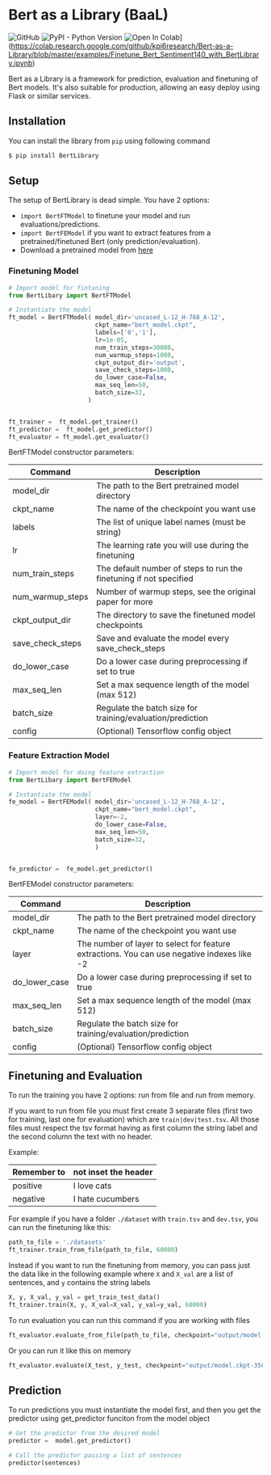 # Bert as a Library (BaaL)
  
![GitHub](https://img.shields.io/github/license/kpi6research/Bert-as-a-Library)
![PyPI - Python Version](https://img.shields.io/pypi/pyversions/BertLibrary)
![Open In Colab](https://colab.research.google.com/assets/colab-badge.svg)](https://colab.research.google.com/github/kpi6research/Bert-as-a-Library/blob/master/examples/Finetune_Bert_Sentiment140_with_BertLibrary.ipynb)


Bert as a Library is a framework for prediction, evaluation and finetuning of Bert models. It's also suitable for production, allowing an easy deploy using Flask or similar services.

## Installation
You can install the library from `pip` using following command
```bash
$ pip install BertLibrary
```

## Setup
The setup of BertLibrary is dead simple. You have 2 options:
- `import BertFTModel` to finetune your model and run evaluations/predictions.
- `import BertFEModel` if you want to extract features from a pretrained/finetuned Bert (only prediction/evaluation).
- Download a pretrained model from [here](https://github.com/google-research/bert)

### Finetuning Model
```python
# Import model for fintuning
from BertLibary import BertFTModel

# Instantiate the model
ft_model = BertFTModel( model_dir='uncased_L-12_H-768_A-12',
                        ckpt_name="bert_model.ckpt",
                        labels=['0','1'],
                        lr=1e-05,
                        num_train_steps=30000,
                        num_warmup_steps=1000,
                        ckpt_output_dir='output',
                        save_check_steps=1000,
                        do_lower_case=False,
                        max_seq_len=50,
                        batch_size=32,
                      )


ft_trainer =  ft_model.get_trainer()
ft_predictor =  ft_model.get_predictor()
ft_evaluator = ft_model.get_evaluator()

```

BertFTModel constructor parameters:

| Command | Description |
| ------ | ------ |
| model_dir | The path to the Bert pretrained model directory  |
| ckpt_name | The name of the checkpoint you want use |
| labels | The list of unique label names (must be string) |
| lr | The learning rate you will use during the finetuning |
| num_train_steps | The default number of steps to run the finetuning if not specified |
| num_warmup_steps | Number of warmup steps, see the original paper for more |
| ckpt_output_dir | The directory to save the finetuned model checkpoints |
| save_check_steps | Save and evaluate the model every save_check_steps |
| do_lower_case | Do a lower case during preprocessing if set to true |
| max_seq_len | Set a max sequence length of the model (max 512) |
| batch_size | Regulate the batch size for training/evaluation/prediction |
| config | (Optional) Tensorflow config object |


### Feature Extraction Model
```python
# Import model for doing feature extraction
from BertLibary import BertFEModel

# Instantiate the model
fe_model = BertFEModel( model_dir='uncased_L-12_H-768_A-12',
                        ckpt_name="bert_model.ckpt",
                        layer=-2,
                        do_lower_case=False,
                        max_seq_len=50,
                        batch_size=32,
                        )


fe_predictor =  fe_model.get_predictor()
```

BertFEModel constructor parameters:

| Command | Description |
| ------ | ------ |
| model_dir | The path to the Bert pretrained model directory  |
| ckpt_name | The name of the checkpoint you want use |
| layer | The number of layer to select for feature extractions. You can use negative indexes like -2 |
| do_lower_case | Do a lower case during preprocessing if set to true |
| max_seq_len | Set a max sequence length of the model (max 512) |
| batch_size | Regulate the batch size for training/evaluation/prediction |
| config | (Optional) Tensorflow config object |

## Finetuning and Evaluation
To run the training you have 2 options: run from file and run from memory.

If you want to run from file you must first create 3 separate files (first two for training, last one for evaluation) which are `train|dev|test.tsv`. All those files must respect the tsv format having as first column the string label and the second column the text
with no header.

Example:

| Remember to | not inset the header |
| ------ | ------ |
| positive | I love cats |
| negative | I hate cucumbers |

For example if you have a folder `./dataset` with `train.tsv` and `dev.tsv`, you can run the finetuning like this:
```python
path_to_file = './datasets'
ft_trainer.train_from_file(path_to_file, 60000)
```

Instead if you want to run the finetuning from memory, you can pass just the data like in the following example where `X` and `X_val` are a list of sentences, and `y` contains the string labels
```python
X, y, X_val, y_val = get_train_test_data()
ft_trainer.train(X, y, X_val=X_val, y_val=y_val, 60000)
```

To run evaluation you can run this command if you are working with files
```python
ft_evaluator.evaluate_from_file(path_to_file, checkpoint="output/model.ckpt-35000") 
```

Or you can run it like this on memory
```python
ft_evaluator.evaluate(X_test, y_test, checkpoint="output/model.ckpt-35000") 
```

## Prediction
To run predictions you must instantiate the model first, and then you get the predictor using get_predictor funciton from the model object
```python
# Get the predictor from the desired model
predictor =  model.get_predictor()

# Call the predictor passing a list of sentences
predictor(sentences)
```
